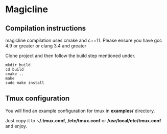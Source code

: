 # Magicline

## Compilation instructions

magicline compilation uses cmake and c++11. Please ensure you have gcc 4.9 or greater or clang 3.4 and greater

Clone project and then follow the build step mentioned under.

```shell
mkdir build
cd build
cmake ..
make
sudo make install
```

## Tmux configuration

You will find an example configuration for tmux in __examples/__ directory.

Just copy it to __~/.tmux.conf__, __/etc/tmux.conf__ or __/usr/local/etc/tmux.conf__ and enjoy.
